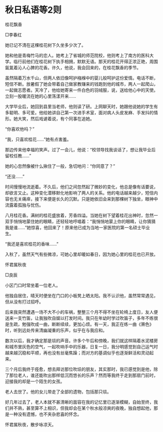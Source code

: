 # 秋日私语等2则

桂花飘香

□李春红

她已记不清在这棵桂花树下久坐多少次了。

她和他是青梅竹马的恋人。她考上了省城的师范院校，他则考上了南方的医科大学。临行前他们在桂花树下执手相拥，默默无语。那天的桂花开得正浓正艳，周围氤氲着沁人心脾的花香。许久，他说，我会回来的，在桂花飘香的季节。

虽然隔着万水千山，但两人依旧像呵护襁褓中的婴儿般呵护这份爱情。电话不断，短信不断。放暑假了她会带着自己做家教赚来的钱跑到他的城市，两人一起爬山，一起做志愿者。天冷了，他给她寄来一件白色的羽绒服，说，送给他心中的天使。立刻一股暖流在她的心里荡漾开来……

大学毕业后，她回到县里当老师，他则读了研。上网聊天时，她跟他说她的学生有多聪明、多可爱。他给她讲自己第一次进手术室，面对病人头皮发麻、手发抖的情形。她大笑，然后戏谑着说，有个同事在追她。

“你喜欢他吗？”

“我，只喜欢桂花……”她有点害羞。

那边传来他幸福的笑声。过了一会儿，他说：“校领导找我谈话了，想让我毕业后留校任教……”

她的心忽然像被什么揪住了一般，急切地问：“你同意了？”

“还没……”

时间慢慢地流逝着。不久后，他们之间忽然起了微妙的变化，他总是像有话要说，却欲言又止。这种变化潜移默化地影响了两人的关系。他的电话越来越少，短信内容也无关痛痒，接下来便是长久的沉默。只是她依旧会来到那棵树下独坐，眼神中流露着孤独与忧伤。

八月桂花香。满树的桂花盛放着，芳香四溢。当她在树下望着桂花出神时，忽然一双手悄悄地蒙住她的眼睛，还轻轻地哼唱着：“我悄悄地蒙上你的眼睛，让你猜猜我是谁……”她惊喜，他回来了！原来他已成为当地一家医院的第一名硕士毕业生。

“我还是喜欢桂花的香味……”

入秋了，虽然天气有些微凉，可她心里却暖如春日，因为她心里的桂花也已开放。

怀君属秋夜

□良辰

小区门口时常坐着一位老人。

他独自居住，晴天时便坐在门口的小板凳上晒太阳。我不认识他，虽然常常遇见，但从没有打过招呼。

后来我突然遭遇一场不大不小的车祸，整整三个月不得不坐在轮椅上度日，友人便送来一支竹笛，让我独吹自娱以打发时间。我只在年幼时学过吹笛子，多年不练很是生疏，勉强吹成一曲，断断续续，更加心烦。有一天，我正在练一曲《箫色》时，听到远处传来清幽凝重的乐声，似乎在与我应和。

数次以后，我才确定那是埙的声音。许多个午后和傍晚，我们就这样隔着水泥楼房和城市里灰色的空气，一起吹响手中的乐器，日复一日，我分明感觉到自己运气时越来越沉稳和平顺，再也没有丝毫焦躁；而对方的基调似乎也逐渐鲜活和灵动起来。

三个月后我终于痊愈，想去拜访那位吹埙的朋友，其实那时，我已感觉到是他，除了那位老人，谁还能吹出那样低沉而悠长的乐声？然而等我终于走到那扇门前时，迎接我的却是一个陌生的女孩。

老人去世了。他的女儿带走了全部的遗物，包括那只埙。

好几年过去了，老人本就不甚清晰的面容在我的记忆里已逐渐模糊，自始至终，我们并不熟，甚至算不上相识，但我却会在某个秋水般凉爽的夜晚，独自想起他，那是一种没有遗憾，也不夹杂悲喜的怀念。

怀君属秋夜，散步咏凉天。
